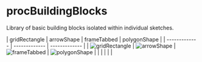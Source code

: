 # procBuildingBlocks
Library of basic building blocks isolated within individual sketches.
<br />

| gridRectangle  | arrowShape | frameTabbed | polygonShape |
| ------------- | ------------- | ------------- |
| ![gridRectangle](../master/images/gridRectangle.PNG)  | ![arrowShape](../master/images/arrowShape.PNG)  | ![frameTabbed](../master/images/frameTabbed.PNG)  | ![polygonShape](../master/images/polygonShape.PNG)  |
|   |   |   |   |